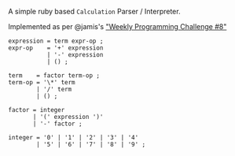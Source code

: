 A simple ruby based `Calculation` Parser / Interpreter.

Implemented as per @jamis's ["Weekly Programming Challenge #8"](http://weblog.jamisbuck.org/2016/9/17/weekly-programming-challenge-8.html)

```
expression = term expr-op ;
expr-op    = '+' expression
           | '-' expression
           | () ;

term    = factor term-op ;
term-op = '\*' term
        | '/' term
        | () ;

factor = integer
       | '(' expression ')'
       | '-' factor ;

integer = '0' | '1' | '2' | '3' | '4'
        | '5' | '6' | '7' | '8' | '9' ;
```
